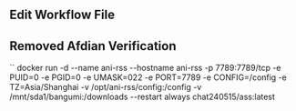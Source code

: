 ## Edit Workflow File

## Removed Afdian Verification

``
docker run -d --name ani-rss --hostname ani-rss -p 7789:7789/tcp -e PUID=0 -e PGID=0 -e UMASK=022 -e PORT=7789 -e CONFIG=/config -e TZ=Asia/Shanghai -v /opt/ani-rss/config:/config -v /mnt/sda1/bangumi:/downloads --restart always chat240515/ass:latest
